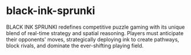 # black-ink-sprunki
BLACK INK SPRUNKI redefines competitive puzzle gaming with its unique blend of real-time strategy and spatial reasoning. Players must anticipate their opponents' moves, strategically deploying ink to create pathways, block rivals, and dominate the ever-shifting playing field. 
